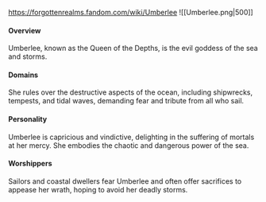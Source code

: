 https://forgottenrealms.fandom.com/wiki/Umberlee
![[Umberlee.png|500]]
#### **Overview**  
Umberlee, known as the Queen of the Depths, is the evil goddess of the sea and storms.

#### **Domains**  
She rules over the destructive aspects of the ocean, including shipwrecks, tempests, and tidal waves, demanding fear and tribute from all who sail.

#### **Personality**  
Umberlee is capricious and vindictive, delighting in the suffering of mortals at her mercy. She embodies the chaotic and dangerous power of the sea.

#### **Worshippers**  
Sailors and coastal dwellers fear Umberlee and often offer sacrifices to appease her wrath, hoping to avoid her deadly storms.
